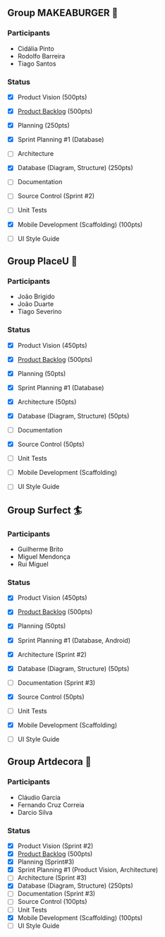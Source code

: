 ## Group MAKEABURGER 🍔
### Participants
* Cidália Pinto
* Rodolfo Barreira
* Tiago Santos
### Status
- [X] Product Vision (500pts)
- [X] [Product Backlog](https://trello.com/b/x0xC5LxZ/projeto-sistemas-de-informa%C3%A7%C3%A3o) (500pts)
- [X] Planning (250pts)
- [X] Sprint Planning #1 (Database) 
- [ ] Architecture
- [X] Database (Diagram, Structure) (250pts)
- [ ] Documentation
- [ ] Source Control (Sprint #2)
- [ ] Unit Tests
- [X] Mobile Development (Scaffolding) (100pts)
- [ ] UI Style Guide


## Group PlaceU 🏢
### Participants
* João Brigido
* João Duarte
* Tiago Severino
### Status
- [X] Product Vision (450pts)
- [X] [Product Backlog](https://trello.com/b/BZ04vLFb/projecto-placeu) (500pts)
- [X] Planning (50pts)
- [X] Sprint Planning #1 (Database) 
- [X] Architecture (50pts)
- [X] Database (Diagram, Structure) (50pts)
- [ ] Documentation
- [X] Source Control (50pts)
- [ ] Unit Tests
- [ ] Mobile Development (Scaffolding)
- [ ] UI Style Guide


## Group Surfect 🏄
### Participants
* Guilherme Brito
* Miguel Mendonça
* Rui Miguel
### Status
- [X] Product Vision (450pts)
- [X] [Product Backlog](https://trello.com/b/Ck5mds3X/surfect-final-project) (500pts)
- [X] Planning (50pts)
- [X] Sprint Planning #1 (Database, Android) 
- [X] Architecture (Sprint #2)
- [X] Database (Diagram, Structure) (50pts)
- [ ] Documentation (Sprint #3)
- [X] Source Control (50pts)
- [ ] Unit Tests
- [X] Mobile Development (Scaffolding)
- [ ] UI Style Guide


## Group Artdecora 🎨
### Participants
* Cláudio Garcia
* Fernando Cruz Correia
* Darcio Silva
### Status
- [X] Product Vision (Sprint #2)
- [X] [Product Backlog](https://trello.com/b/rIw4QoOD/projeto-final-de-curso) (500pts)
- [X] Planning (Sprint#3)
- [X] Sprint Planning #1 (Product Vision, Architecture) 
- [ ] Architecture (Sprint #3)
- [X] Database (Diagram, Structure) (250pts)
- [ ] Documentation (Sprint #3)
- [ ] Source Control (100pts)
- [ ] Unit Tests
- [X] Mobile Development (Scaffolding) (100pts)
- [ ] UI Style Guide

